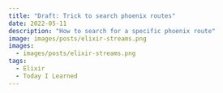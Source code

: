 ```yaml
---
title: "Draft: Trick to search phoenix routes"
date: 2022-05-11
description: "How to search for a specific phoenix route"
image: images/posts/elixir-streams.png
images:
  - images/posts/elixir-streams.png
tags:
  - Elixir
  - Today I Learned
---
```

